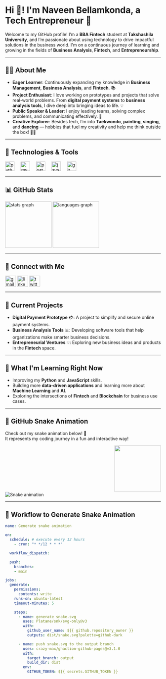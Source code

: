 # Hi 👋! I'm Naveen Bellamkonda, a Tech Entrepreneur 🚀

Welcome to my GitHub profile! I’m a **BBA Fintech** student at **Takshashila University**, and I’m passionate about using technology to drive impactful solutions in the business world. I'm on a continuous journey of learning and growing in the fields of **Business Analysis**, **Fintech**, and **Entrepreneurship**.

---

## 👨‍💻 About Me

- **Eager Learner**: Continuously expanding my knowledge in **Business Management**, **Business Analysis**, and **Fintech**. 📚
- **Project Enthusiast**: I love working on prototypes and projects that solve real-world problems. From **digital payment systems** to **business analysis tools**, I dive deep into bringing ideas to life. 💡
- **Public Speaker & Leader**: I enjoy leading teams, solving complex problems, and communicating effectively. 🎤
- **Creative Explorer**: Besides tech, I’m into **Taekwondo**, **painting**, **singing**, and **dancing** — hobbies that fuel my creativity and help me think outside the box! 🎨🎶

---

## 🔧 Technologies & Tools

<div align="left">
  <img src="https://cdn.jsdelivr.net/gh/devicons/devicon/icons/python/python-original.svg" height="30" alt="python logo" />
  <img width="12" />
  <img src="https://cdn.jsdelivr.net/gh/devicons/devicon/icons/mysql/mysql-original.svg" height="30" alt="mysql logo" />
  <img width="12" />
  <img src="https://cdn.jsdelivr.net/gh/devicons/devicon/icons/postgresql/postgresql-original.svg" height="30" alt="postgresql logo" />
  <img width="12" />
  <img src="https://cdn.jsdelivr.net/gh/devicons/devicon/icons/javascript/javascript-original.svg" height="30" alt="javascript logo" />
  <img width="12" />
  <img src="https://cdn.jsdelivr.net/gh/devicons/devicon/icons/git/git-original.svg" height="30" alt="git logo" />
</div>

---

## 📊 GitHub Stats

<div align="left">
  <img src="https://github-readme-stats.vercel.app/api?username=NaveenFintech&hide_title=false&hide_rank=false&show_icons=true&include_all_commits=true&count_private=true&disable_animations=false&theme=dracula&locale=en&hide_border=false" height="150" alt="stats graph" />
  <img src="https://github-readme-stats.vercel.app/api/top-langs?username=NaveenFintech&locale=en&hide_title=false&layout=compact&card_width=320&langs_count=5&theme=dracula&hide_border=false" height="150" alt="languages graph" />
</div>

---

## 🔗 Connect with Me

<div align="left">
  <img src="https://img.shields.io/static/v1?message=Gmail&logo=gmail&label=&color=D14836&logoColor=white&labelColor=&style=for-the-badge" height="35" alt="gmail logo" />
  <img src="https://img.shields.io/static/v1?message=LinkedIn&logo=linkedin&label=&color=0077B5&logoColor=white&labelColor=&style=for-the-badge" height="35" alt="linkedin logo" />
  <img src="https://img.shields.io/static/v1?message=Twitter&logo=twitter&label=&color=1DA1F2&logoColor=white&labelColor=&style=for-the-badge" height="35" alt="twitter logo" />
</div>

---

## 🎯 Current Projects

- **Digital Payment Prototype** 💳: A project to simplify and secure online payment systems.
- **Business Analysis Tools** 📊: Developing software tools that help organizations make smarter business decisions.
- **Entrepreneurial Ventures** 💡: Exploring new business ideas and products in the **Fintech** space.

---

## 🌱 What I'm Learning Right Now

- Improving my **Python** and **JavaScript** skills.
- Building more **data-driven applications** and learning more about **Machine Learning** and **AI**.
- Exploring the intersections of **Fintech** and **Blockchain** for business use cases.

---

## 🐍 GitHub Snake Animation

Check out my snake animation below! 🐍  
It represents my coding journey in a fun and interactive way!

<img align="right" height="150" src="https://media4.giphy.com/media/v1.Y2lkPTc5MGI3NjExM3RxYWRjeDhpMTF5ZGhidDNyZml6bTUwemZyM2VuOWZqeTB1NWQycSZlcD12MV9pbnRlcm5hbF9naWZfYnlfaWQmY3Q9Zw/MPxg9U887PS0B8XT4J/giphy.gif" />

<br clear="both">
<img src="https://raw.githubusercontent.com/NaveenFintech/NaveenFintech/output/snake.svg" alt="Snake animation" />

---

## 🚀 Workflow to Generate Snake Animation

```yaml
name: Generate snake animation

on:
  schedule: # execute every 12 hours
    - cron: "* */12 * * *"

  workflow_dispatch:

  push:
    branches:
    - main

jobs:
  generate:
    permissions:
      contents: write
    runs-on: ubuntu-latest
    timeout-minutes: 5

    steps:
      - name: generate snake.svg
        uses: Platane/snk/svg-only@v3
        with:
          github_user_name: ${{ github.repository_owner }}
          outputs: dist/snake.svg?palette=github-dark

      - name: push snake.svg to the output branch
        uses: crazy-max/ghaction-github-pages@v3.1.0
        with:
          target_branch: output
          build_dir: dist
        env:
          GITHUB_TOKEN: ${{ secrets.GITHUB_TOKEN }}
